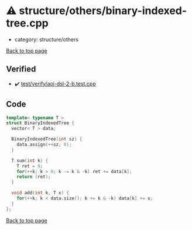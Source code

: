 <!-- mathjax config similar to math.stackexchange -->
<script type="text/javascript" async
  src="https://cdnjs.cloudflare.com/ajax/libs/mathjax/2.7.5/MathJax.js?config=TeX-MML-AM_CHTML">
</script>
<script type="text/x-mathjax-config">
  MathJax.Hub.Config({
    TeX: { equationNumbers: { autoNumber: "AMS" }},
    tex2jax: {
      inlineMath: [ ['$','$'] ],
      processEscapes: true
    },
    "HTML-CSS": { matchFontHeight: false },
    displayAlign: "left",
    displayIndent: "2em"
  });
</script>

<script type="text/javascript" src="https://cdnjs.cloudflare.com/ajax/libs/jquery/3.4.1/jquery.min.js"></script>
<script src="https://cdn.jsdelivr.net/npm/jquery-balloon-js@1.1.2/jquery.balloon.min.js" integrity="sha256-ZEYs9VrgAeNuPvs15E39OsyOJaIkXEEt10fzxJ20+2I=" crossorigin="anonymous"></script>
<script type="text/javascript" src="../../../assets/js/copy-button.js"></script>
<link rel="stylesheet" href="../../../assets/css/copy-button.css" />


# :warning: structure/others/binary-indexed-tree.cpp
* category: structure/others


[Back to top page](../../../index.html)



## Verified
* :heavy_check_mark: [test/verify/aoj-dsl-2-b.test.cpp](../../../verify/test/verify/aoj-dsl-2-b.test.cpp.html)


## Code
```cpp
template< typename T >
struct BinaryIndexedTree {
  vector< T > data;

  BinaryIndexedTree(int sz) {
    data.assign(++sz, 0);
  }

  T sum(int k) {
    T ret = 0;
    for(++k; k > 0; k -= k & -k) ret += data[k];
    return (ret);
  }

  void add(int k, T x) {
    for(++k; k < data.size(); k += k & -k) data[k] += x;
  }
};

```

[Back to top page](../../../index.html)

